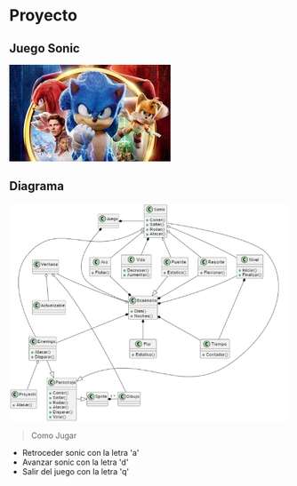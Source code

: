 # Proyecto
## Juego Sonic

![](/images/descarga%201.jpg)

## Diagrama 

![](out/docs/diagrama/diagrama.png)

>Como Jugar 
- Retroceder sonic con la letra 'a'
- Avanzar sonic con la letra 'd'
- Salir del juego con la letra 'q'
